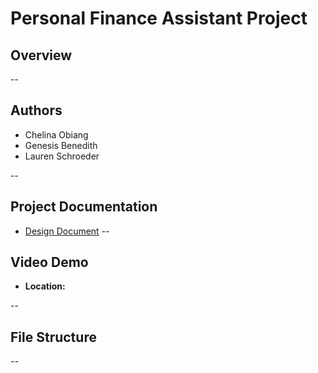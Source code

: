 # Personal Finance Assistant Project

## Overview

-- 

## Authors
- Chelina Obiang
- Genesis Benedith
- Lauren Schroeder

--

## Project Documentation
- [Design Document](./documentation/)
--

## Video Demo
- **Location:**

-- 

## File Structure

--
